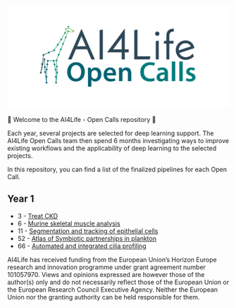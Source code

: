 <p align="center">
  <a href="https://ai4life.eurobioimaging.eu/open-calls/">
    <img src="https://github.com/ai4life-opencalls/.github/blob/main/AI4Life_banner_giraffe_nodes_OC.png?raw=true">
  </a>
</p>

:tada: Welcome to the AI4Life - Open Calls repository :tada:


Each year, several projects are selected for deep learning support. The AI4Life Open Calls team then spend 6 months 
investigating ways to improve existing workflows and the applicability of deep learning to the selected projects.

In this repository, you can find a list of the finalized pipelines for each Open Call.

## Year 1

- 3 - [Treat CKD](https://github.com/ai4life-opencalls/oc_1_project_3)
- 6 - [Murine skeletal muscle analysis](https://github.com/ai4life-opencalls/oc_1_project_6)
- 11 - [Segmentation and tracking of epithelial cells](https://github.com/ai4life-opencalls/oc_1_project_11)
- 52 - [Atlas of Symbiotic partnerships in plankton](https://github.com/ai4life-opencalls/oc_1_project_52)
- 66 - [Automated and integrated cilia profiling](https://github.com/ai4life-opencalls/oc_1_project_66)






AI4Life has received funding from the European Union’s Horizon Europe research and innovation programme under grant agreement number 101057970. Views and opinions expressed are however those of the author(s) only and do not necessarily reflect those of the European Union or the European Research Council Executive Agency. Neither the European Union nor the granting authority can be held responsible for them.
